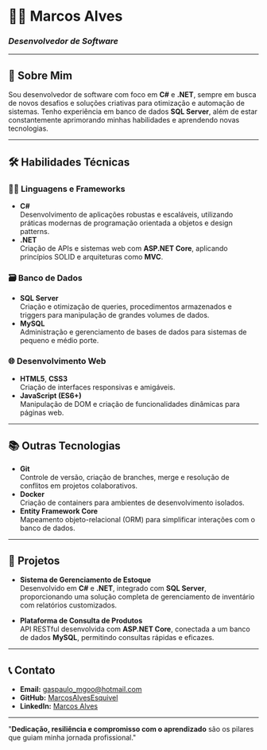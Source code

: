 # 👨‍💻 **Marcos Alves**  
### _Desenvolvedor de Software_

---

## 🌟 **Sobre Mim**
Sou desenvolvedor de software com foco em **C#** e **.NET**, sempre em busca de novos desafios e soluções criativas para otimização e automação de sistemas. Tenho experiência em banco de dados **SQL Server**, além de estar constantemente aprimorando minhas habilidades e aprendendo novas tecnologias.

---

## 🛠 **Habilidades Técnicas**

### 👨‍💻 **Linguagens e Frameworks**
- **C#**  
  Desenvolvimento de aplicações robustas e escaláveis, utilizando práticas modernas de programação orientada a objetos e design patterns.
- **.NET**  
  Criação de APIs e sistemas web com **ASP.NET Core**, aplicando princípios SOLID e arquiteturas como **MVC**.
  
### 🗃 **Banco de Dados**
- **SQL Server**  
  Criação e otimização de queries, procedimentos armazenados e triggers para manipulação de grandes volumes de dados.
- **MySQL**  
  Administração e gerenciamento de bases de dados para sistemas de pequeno e médio porte.

### 🌐 **Desenvolvimento Web**
- **HTML5**, **CSS3**  
  Criação de interfaces responsivas e amigáveis.
- **JavaScript (ES6+)**  
  Manipulação de DOM e criação de funcionalidades dinâmicas para páginas web.

---

## 📚 **Outras Tecnologias**
- **Git**  
  Controle de versão, criação de branches, merge e resolução de conflitos em projetos colaborativos.
- **Docker**  
  Criação de containers para ambientes de desenvolvimento isolados.
- **Entity Framework Core**  
  Mapeamento objeto-relacional (ORM) para simplificar interações com o banco de dados.

---

## 🚀 **Projetos**
- **Sistema de Gerenciamento de Estoque**  
  Desenvolvido em **C#** e **.NET**, integrado com **SQL Server**, proporcionando uma solução completa de gerenciamento de inventário com relatórios customizados.

- **Plataforma de Consulta de Produtos**  
  API RESTful desenvolvida com **ASP.NET Core**, conectada a um banco de dados **MySQL**, permitindo consultas rápidas e eficazes.

---

## 📞 **Contato**
- **Email:** gaspaulo_mgoo@hotmail.com
- **GitHub:** [MarcosAlvesEsquivel](https://github.com/MarcosAlvesEsquivel)  
- **LinkedIn:** [Marcos Alves](https://www.linkedin.com/in/marcos-alves)

---

"**Dedicação, resiliência e compromisso com o aprendizado** são os pilares que guiam minha jornada profissional."


